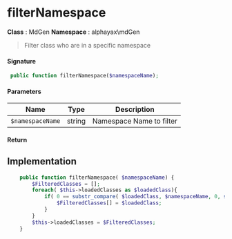 
# filterNamespace

**Class** : MdGen
**Namespace**  : alphayax\mdGen


> Filter class who are in a specific namespace


#### Signature

```php
 public function filterNamespace($namespaceName);
```

#### Parameters

| Name | Type | Description |
|---|---|---|
| `$namespaceName` | string | Namespace Name to filter |

#### Return


## Implementation

```php
    public function filterNamespace( $namespaceName) {
        $FilteredClasses = [];
        foreach( $this->loadedClasses as $loadedClass){
            if( 0 == substr_compare( $loadedClass, $namespaceName, 0, strlen( $namespaceName))){
                $FilteredClasses[] = $loadedClass;
            }
        }
        $this->loadedClasses = $FilteredClasses;
    }

```
